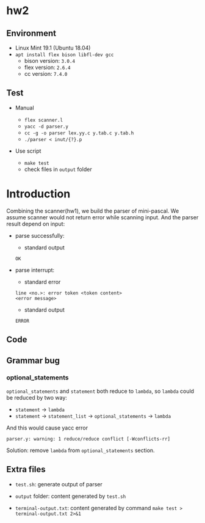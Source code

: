 # hw2

## Environment
- Linux Mint 19.1 (Ubuntu 18.04)
- `apt install flex bison libfl-dev gcc`
  - bison version: `3.0.4`
  - flex version: `2.6.4`
  - cc version: `7.4.0`

## Test
- Manual
  - `flex scanner.l`
  - `yacc -d parser.y`
  - `cc -g -o parser lex.yy.c y.tab.c y.tab.h`
  - `./parser < inut/{?}.p`

- Use script
  - `make test`
  - check files in `output` folder

# Introduction
Combining the scanner(hw1), we build the parser of mini-pascal.
We assume scanner would not return error while scanning input.
And the parser result depend on input:
- parse successfully:
  - standard output
  ```
  OK
  ```

- parse interrupt:
  - standard error
  ```
  line <no.>: error token <token content>
  <error message>
  ```
  - standard output
  ```
  ERROR
  ```

## Code

## Grammar bug
### optional_statements
`optional_statements` and `statement` both reduce to `lambda`,
so `lambda` could be reduced by two way:
- `statement` -> `lambda`
- `statement` -> `statement_list` -> `optional_statements` -> `lambda`

And this would cause yacc error
```
parser.y: warning: 1 reduce/reduce conflict [-Wconflicts-rr]
```
Solution: remove `lambda` from `optional_statements` section.

## Extra files
- `test.sh`:
generate output of parser

- `output` folder:
content generated by `test.sh`

- `terminal-output.txt`:
content generated by command `make test > terminal-output.txt 2>&1`
